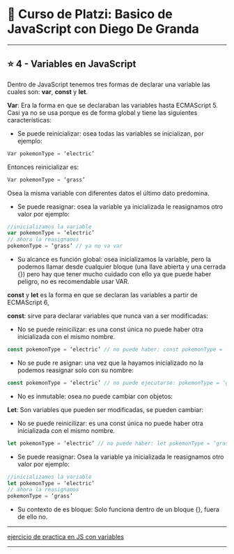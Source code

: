 # :book: Curso de Platzi: Basico de JavaScript con Diego De Granda

---

## :star: 4 - Variables en JavaScript

Dentro de JavaScript tenemos tres formas de declarar una variable las cuales son: **var**, **const** y **let**.

**Var**: Era la forma en que se declaraban las variables hasta ECMAScript 5. Casi ya no se usa porque es de forma global y tiene las siguientes características:

- Se puede reinicializar: osea todas las variables se inicializan, por ejemplo:
```JavaScript
Var pokemonType = ‘electric’
```
Entonces reinicializar es:
```JavaScript
Var pokemonType = ‘grass’
```
Osea la misma variable con diferentes datos el último dato predomina.

- Se puede reasignar: osea la variable ya inicializada le reasignamos otro valor por ejemplo: 
```JavaScript
//inicializamos la variable
var pokemonType = ‘electric’
// ahora la reasignamos
pokemonType = ‘grass’ // ya no va var
```

- Su alcance es función global: osea inicializamos la variable, pero la podemos llamar desde cualquier bloque (una llave abierta y una cerrada {}) pero hay que tener mucho cuidado con ello ya que puede haber peligro, no es recomendable usar VAR.

**const** y **let** es la forma en que se declaran las variables a partir de ECMAScript 6,

**const**: sirve para declarar variables que nunca van a ser modificadas:

- No se puede reinicilizar: es una const única no puede haber otra inicializada con el mismo nombre.
```JavaScript
const pokemonType = ‘electric’ // no puede haber: const pokemonType = ‘grass’
```

- No se pude re asignar: una vez que la hayamos inicializado no la podemos reasignar solo con su nombre: 
```JavaScript
const pokemonType = ‘electric’ // no puede ejecutarse: pokemonType = ‘grass’
```

- No es inmutable: osea no puede cambiar con objetos:

**Let**: Son variables que pueden ser modificadas, se pueden cambiar:

- No se puede reinicilizar: es una const única no puede haber otra inicializada con el mismo nombre. 
```JavaScript
let pokemonType = ‘electric’ // no puede haber: let pokemonType = ‘grass’
```

- Se puede reasignar: Osea la variable ya inicializada le reasignamos otro valor por ejemplo: 

```JavaScript
//inicializamos la variable
let pokemonType = ‘electric’
// ahora la reasignamos 
pokemonType = ‘grass’
```

- Su contexto de es bloque: Solo funciona dentro de un bloque {}, fuera de ello no.

---

[ejercicio de practica en JS con variables](https://github.com/eugenia1984/curso_platzi_basico_js_diego_de_granda/tree/main/04_variables/variables.js)

---